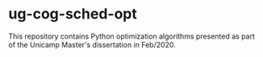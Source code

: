 # ug-cog-sched-opt
This repository contains Python optimization algorithms presented as part of the Unicamp Master's dissertation in Feb/2020.
